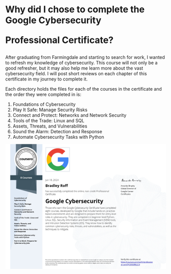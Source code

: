 
<h1>Why did I chose to complete the <a hreff= "https://www.coursera.org/professional-certificates/oogle-cybersecurity"> Google Cybersecurity 

  Professional Certificate? </a></h1>

<p>After graduating from Farmingdale and starting to search for work, I wanted to refresh my knowledge of cybersecurity. 
  This course will not only be a good refresher, but it may also help me learn more about the vast cybersecurity field. 
  I will post short reviews on each chapter of this certificate in my journey to complete it.
</p>
<p>Each directory holds the files for each of the courses in the certificate and the order they were completed in is:
</p>
<ol>
  <li>Foundations of Cybersecurity</li>
  <li>Play It Safe: Manage Security Risks</li>
  <li>Connect and Protect: Networks and Network Security</li>
  <li>Tools of the Trade: Linux and SQL</li>
  <li>Assets, Threats, and Vulnerabilities</li>
  <li>Sound the Alarm: Detection and Response</li>
  <li>Automate Cybersecurity Tasks with Python</li>
</ol>
<img src = "https://github.com/BradRoff/write-up/blob/main/coursera/img/Coursera%20QY2ER2R8LLC9.jpg?raw=true">

